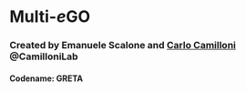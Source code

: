 # Multi-*e*GO
### Created by Emanuele Scalone and [Carlo Camilloni](https://github.com/carlocamilloni) @CamilloniLab
#### Codename: GRETA
